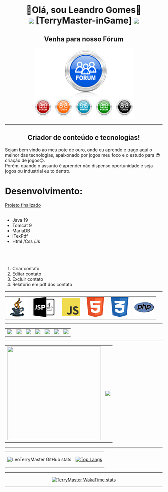 <html>
<body>
  <h1 align="center">👋Olá, sou Leandro Gomes👋
  <br>
  <tbody align="center">
  <tr>
  <td>
  <img src="https://media2.giphy.com/media/urfh9LOBcKg4vgmkCi/giphy.webp" width="80">
  </td>
  <td>
   [TerryMaster-inGame]
  </td>
  <td>
   <img src="https://media1.giphy.com/media/Y4dj3NVmgcUWCzSmoq/giphy.webp" width="80">
  </td>
  </tr>
  </tbody>
  </h1>

<h2 align="center" >Venha para nosso Fórum </h2>
<center>
<a href="https://www.mult-verso.com/" target="_blank" >
<img  src="img/forum.jpg" width="320" height="226" >
</a>
</center>
<hr>

  <h2 align="center">Criador de conteúdo e tecnologias!</h2>

  <p>    Sejam bem vindo ao meu pote de ouro, onde eu aprendo e trago aqui o melhor das tecnologias, apaixonado por jogos meu foco e o estudo para 😍criação de jogos😍. <br>
         Porém, quando o assunto é aprender não dispenso oportunidade e seja jogos ou industrial eu to dentro.
  </p>




  <div>
   <h1> Desenvolvimento:</h1>
      <a href="https://github.com/LeoTerryMaster/Java_Web_Agenda" target="_blank" >Projeto finalizado</a>
    <br>
    <br>
    <ul>
        <li>Java 19</li>
        <li>Tomcat 9</li>
        <li>MariaDB</li>
        <li>iTexPdf</li>
        <li>Html /Css /Js</li>
    </ul>
    <br>
    <h1></h1>
    <ol>
    <li>Criar contato</li>
    <li>Editar contato</li>
    <li>Excluir contato</li>
    <li>Relatório em pdf dos contato</li>
    </ol>
</div>
<hr>
<table border="0">
<tr>
<td><img src="img/java.png" width="64" height="64"></td>
<td><img src="img/jsp.png" width="80" height="64"></td>
<td><img src="img/js.png" width="64" height="64"></td>
<td><img src="img/html.png" width="64" height="64"></td>
<td><img src="img/css.png" width="64" height="64"></td>
<td><img src="img/php.png" width="64" height="64"></td>
</tr>
</table>
<hr>

<table border="0">
<tr>
<td><a href="https://mult-verso.com" target="_blank"><img src="https://img.shields.io/badge/website-000000?style=for-the-badge&logo=About.me&logoColor=white"></a>
</td>
<td><a href="https://www.youtube.com/@L2MultVerso" target="_blank"><img src="https://img.shields.io/badge/YouTube-FF0000?style=for-the-badge&logo=youtube&logoColor=white"></a>
</td>
<td><a href="https://www.facebook.com/profile.php?id=100094957390851" target="_blank"><img src="https://img.shields.io/badge/Facebook-1877F2?style=for-the-badge&logo=facebook&logoColor=white"></a>
</td>
<td><a href="https://www.linkedin.com/in/leandro-gomes-santos-81694919b/" target="_blank"><img src="https://img.shields.io/badge/LinkedIn-0077B5?style=for-the-badge&logo=linkedin&logoColor=white"></a>
</td>
</td>
<td><a href="https://chat.whatsapp.com/J85Vz2Fi8stGoTWSLIMPdk" target="_blank"><img src="https://img.shields.io/badge/WhatsApp-25D366?style=for-the-badge&logo=whatsapp&logoColor=white"></a>
</td>
<td><a href="https://www.instagram.com/terrygomess/" target="_blank"><img src="https://img.shields.io/badge/Instagram-E4405F?style=for-the-badge&logo=instagram&logoColor=white"></a>
</td>
<td><a href="https://discord.gg/EN8mJBcu" target="_blank"><img src="https://img.shields.io/badge/Discord-7289DA?style=for-the-badge&logo=discord&logoColor=white"></a>
</td>
</tr>
</table>
<hr>
<div align="center">

<table border="0">
<tr>
<td>
<img src="https://media1.giphy.com/media/v1.Y2lkPTc5MGI3NjExMmFyd3BibWdvNDl4YWQ3d3R4c2FjdW5zc2dlY3FtcHc0dHp6OWx6MyZlcD12MV9pbnRlcm5hbF9naWZfYnlfaWQmY3Q9Zw/JIX9t2j0ZTN9S/giphy.webp" width="300" height="300">
</td>
<td>
<img src="https://media4.giphy.com/media/v1.Y2lkPTc5MGI3NjExMnAzaHJmdXU0NDA1dmRna2VuZ2ppa2hzY3NmcXY3MHJsMGRieDJ5NCZlcD12MV9pbnRlcm5hbF9naWZfYnlfaWQmY3Q9cw/5nkz98HmeYKfyCQsdY/giphy.webp" width="300">
</td>
</tr>
</table>

</div>

<div border="0" align="center">

<hr>
<table>
<tr>
<td>

![LeoTerryMaster  GitHub stats](https://github-readme-stats.vercel.app/api?username=LeoTerryMaster&include_all_commits=true&show_icons=true&theme=radical&show=reviews,discussions_started,discussions_answered,prs_merged,prs_merged_percentage)
</td>
<td>

[![Top Langs](https://github-readme-stats.vercel.app/api/top-langs/?username=LeoTerryMaster&layout=donut-vertical)](https://github.com/LeoTerryMaster/github-readme-stats)
</td>
</tr>
</table>
<hr>

  [![TerryMaster WakaTime stats](https://github-readme-stats.vercel.app/api/wakatime?username=TerryMaster)](https://github.com/LeoTerryMaster/github-readme-stats)
<hr>
</div>

</body>
</html>











